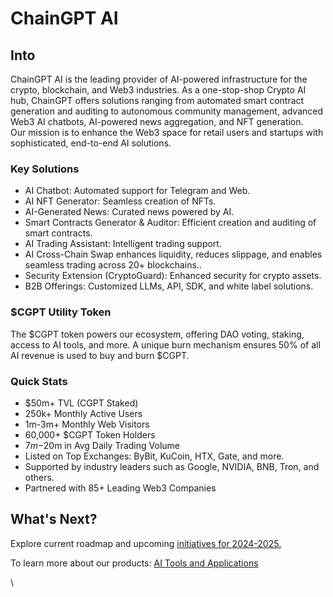 # ChainGPT AI

## Into

ChainGPT AI is the leading provider of AI-powered infrastructure for the crypto, blockchain, and Web3 industries. As a one-stop-shop Crypto AI hub, ChainGPT offers solutions ranging from automated smart contract generation and auditing to autonomous community management, advanced Web3 AI chatbots, AI-powered news aggregation, and NFT generation. \
Our mission is to enhance the Web3 space for retail users and startups with sophisticated, end-to-end AI solutions.

### Key Solutions

* AI Chatbot: Automated support for Telegram and Web.
* AI NFT Generator: Seamless creation of NFTs.
* AI-Generated News: Curated news powered by AI.
* Smart Contracts Generator & Auditor: Efficient creation and auditing of smart contracts.
* AI Trading Assistant: Intelligent trading support.
* AI Cross-Chain Swap enhances liquidity, reduces slippage, and enables seamless trading across 20+ blockchains..
* Security Extension (CryptoGuard): Enhanced security for crypto assets.
* B2B Offerings: Customized LLMs, API, SDK, and white label solutions.

### $CGPT Utility Token

The $CGPT token powers our ecosystem, offering DAO voting, staking, access to AI tools, and more. A unique burn mechanism ensures 50% of all AI revenue is used to buy and burn $CGPT.

### Quick Stats

* $50m+ TVL (CGPT Staked)
* 250k+ Monthly Active Users
* 1m-3m+ Monthly Web Visitors
* 60,000+ $CGPT Token Holders
* $7m-$20m in Avg Daily Trading Volume
* Listed on Top Exchanges: ByBit, KuCoin, HTX, Gate, and more.
* Supported by industry leaders such as Google, NVIDIA, BNB, Tron, and others.
* Partnered with 85+ Leading Web3 Companies

## What's Next?

Explore current roadmap and upcoming [initiatives for 2024-2025. ](../road-map/)

To learn more about our products: [AI Tools and Applications](../../the-ecosystem/ai-tools-and-applications/)

\
